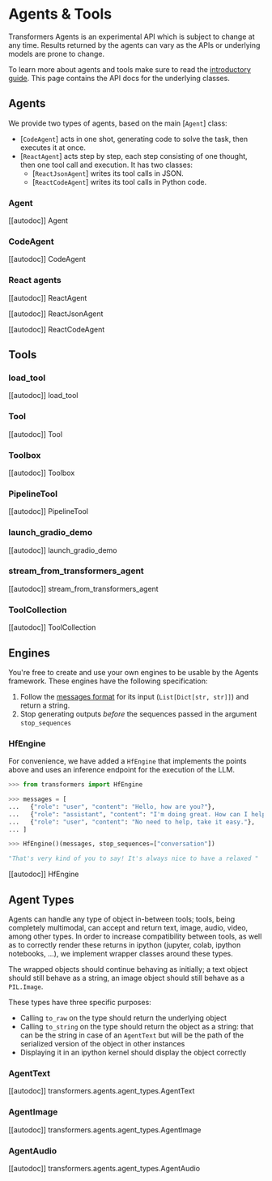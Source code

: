 <!--Copyright 2023 The HuggingFace Team. All rights reserved.

Licensed under the Apache License, Version 2.0 (the "License"); you may not use this file except in compliance with
the License. You may obtain a copy of the License at

http://www.apache.org/licenses/LICENSE-2.0

Unless required by applicable law or agreed to in writing, software distributed under the License is distributed on
an "AS IS" BASIS, WITHOUT WARRANTIES OR CONDITIONS OF ANY KIND, either express or implied. See the License for the
specific language governing permissions and limitations under the License.

⚠️ Note that this file is in Markdown but contain specific syntax for our doc-builder (similar to MDX) that may not be
rendered properly in your Markdown viewer.

-->

# Agents & Tools

<Tip warning={true}>

Transformers Agents is an experimental API which is subject to change at any time. Results returned by the agents
can vary as the APIs or underlying models are prone to change.

</Tip>

To learn more about agents and tools make sure to read the [introductory guide](../transformers_agents). This page
contains the API docs for the underlying classes.

## Agents

We provide two types of agents, based on the main [`Agent`] class:
- [`CodeAgent`] acts in one shot, generating code to solve the task, then executes it at once.
- [`ReactAgent`] acts step by step, each step consisting of one thought, then one tool call and execution. It has two classes:
  - [`ReactJsonAgent`] writes its tool calls in JSON.
  - [`ReactCodeAgent`] writes its tool calls in Python code.

### Agent

[[autodoc]] Agent

### CodeAgent

[[autodoc]] CodeAgent

### React agents

[[autodoc]] ReactAgent

[[autodoc]] ReactJsonAgent

[[autodoc]] ReactCodeAgent

## Tools

### load_tool

[[autodoc]] load_tool

### Tool

[[autodoc]] Tool

### Toolbox

[[autodoc]] Toolbox

### PipelineTool

[[autodoc]] PipelineTool

### launch_gradio_demo

[[autodoc]] launch_gradio_demo

### stream_from_transformers_agent

[[autodoc]] stream_from_transformers_agent

### ToolCollection

[[autodoc]] ToolCollection

## Engines

You're free to create and use your own engines to be usable by the Agents framework.
These engines have the following specification:
1. Follow the [messages format](../chat_templating.md) for its input (`List[Dict[str, str]]`) and return a string.
2. Stop generating outputs *before* the sequences passed in the argument `stop_sequences`

### HfEngine

For convenience, we have added a `HfEngine` that implements the points above and uses an inference endpoint for the execution of the LLM.

```python
>>> from transformers import HfEngine

>>> messages = [
...   {"role": "user", "content": "Hello, how are you?"},
...   {"role": "assistant", "content": "I'm doing great. How can I help you today?"},
...   {"role": "user", "content": "No need to help, take it easy."},
... ]

>>> HfEngine()(messages, stop_sequences=["conversation"])

"That's very kind of you to say! It's always nice to have a relaxed "
```

[[autodoc]] HfEngine


## Agent Types

Agents can handle any type of object in-between tools; tools, being completely multimodal, can accept and return
text, image, audio, video, among other types. In order to increase compatibility between tools, as well as to 
correctly render these returns in ipython (jupyter, colab, ipython notebooks, ...), we implement wrapper classes
around these types.

The wrapped objects should continue behaving as initially; a text object should still behave as a string, an image
object should still behave as a `PIL.Image`.

These types have three specific purposes:

- Calling `to_raw` on the type should return the underlying object
- Calling `to_string` on the type should return the object as a string: that can be the string in case of an `AgentText`
  but will be the path of the serialized version of the object in other instances
- Displaying it in an ipython kernel should display the object correctly

### AgentText

[[autodoc]] transformers.agents.agent_types.AgentText

### AgentImage

[[autodoc]] transformers.agents.agent_types.AgentImage

### AgentAudio

[[autodoc]] transformers.agents.agent_types.AgentAudio
